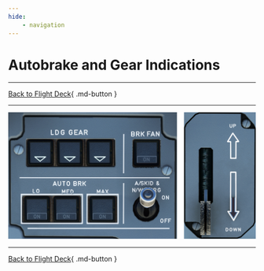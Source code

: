 ```yaml
---
hide:
    - navigation
---
```


# Autobrake and Gear Indications

---

[Back to Flight Deck](../flight-deck.md){ .md-button }

---

![Autobrake and gear indicators, Brake Fan and A/SKID](../../assets/a32nx-briefing/front/Autobrake-gear.png "Autobrake and gear indicators, Brake Fan and A/SKID")

---

[Back to Flight Deck](../flight-deck.md){ .md-button }
